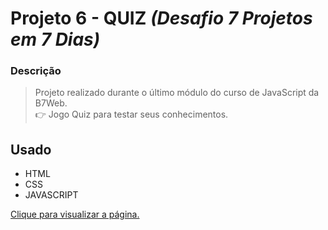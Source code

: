 # Projeto 6 - QUIZ *(Desafio 7 Projetos em 7 Dias)*

### Descrição

> Projeto realizado durante o último módulo do curso de JavaScript da B7Web. <br/>
> 👉 Jogo Quiz para testar seus conhecimentos.

## Usado
  - HTML
  - CSS
  - JAVASCRIPT

<a href="https://3lucasrs.github.io/7days-project6-quiz/">Clique para visualizar a página.</a>
